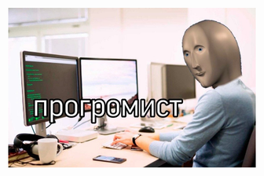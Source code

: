![](https://github.com/lhakasi/SpawnEnemiesOnLevel-Advanced-/blob/main/54cb510fd673e577e5d3ae8966f98275.jpg)
